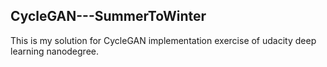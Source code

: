 ## CycleGAN---SummerToWinter

This is my solution for CycleGAN implementation exercise of udacity deep learning nanodegree.

